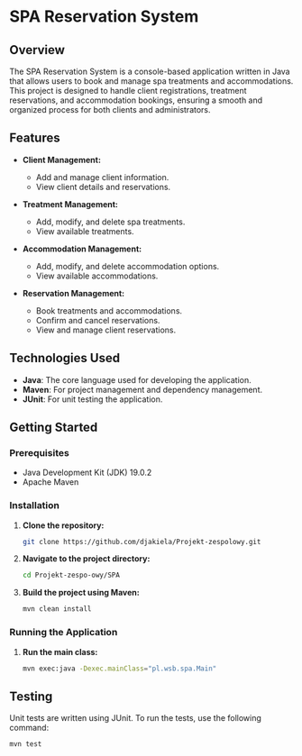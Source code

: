 # SPA Reservation System

## Overview

The SPA Reservation System is a console-based application written in Java that allows users to book and manage spa treatments and accommodations. This project is designed to handle client registrations, treatment reservations, and accommodation bookings, ensuring a smooth and organized process for both clients and administrators.

## Features

- **Client Management:**
  - Add and manage client information.
  - View client details and reservations.
  
- **Treatment Management:**
  - Add, modify, and delete spa treatments.
  - View available treatments.
  
- **Accommodation Management:**
  - Add, modify, and delete accommodation options.
  - View available accommodations.
  
- **Reservation Management:**
  - Book treatments and accommodations.
  - Confirm and cancel reservations.
  - View and manage client reservations.

## Technologies Used

- **Java**: The core language used for developing the application.
- **Maven**: For project management and dependency management.
- **JUnit**: For unit testing the application.

## Getting Started

### Prerequisites

- Java Development Kit (JDK) 19.0.2
- Apache Maven

### Installation

1. **Clone the repository:**
    ```sh
    git clone https://github.com/djakiela/Projekt-zespolowy.git
    ```
2. **Navigate to the project directory:**
    ```sh
    cd Projekt-zespo-owy/SPA
    ```
3. **Build the project using Maven:**
    ```sh
    mvn clean install
    ```

### Running the Application

1. **Run the main class:**
    ```sh
    mvn exec:java -Dexec.mainClass="pl.wsb.spa.Main"
    ```

## Testing

Unit tests are written using JUnit. To run the tests, use the following command:
```sh
mvn test

